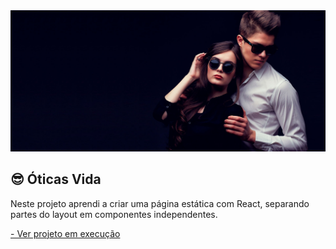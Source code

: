 <img src="./public/assets/capa.png"/>

## 😎 Óticas Vida
Neste projeto aprendi a criar uma página estática com React, separando partes do layout em componentes independentes.

<a href="https://projeto-oticas-vida.vercel.app/">- Ver projeto em execução</a>
